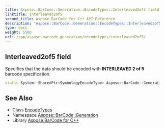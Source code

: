```yaml
---
title: Aspose::BarCode::Generation::EncodeTypes::Interleaved2of5 field
linktitle: Interleaved2of5
second_title: Aspose.BarCode for C++ API Reference
description: 'Aspose::BarCode::Generation::EncodeTypes::Interleaved2of5 field. Specifies that the data should be encoded with INTERLEAVED 2 of 5 barcode specification in C++.'
type: docs
weight: 5500
url: /cpp/aspose.barcode.generation/encodetypes/interleaved2of5/
---
```

## Interleaved2of5 field


Specifies that the data should be encoded with **INTERLEAVED 2 of 5** barcode specification.

```cpp
static System::SharedPtr<SymbologyEncodeType> Aspose::BarCode::Generation::EncodeTypes::Interleaved2of5
```

## See Also

* Class [EncodeTypes](../)
* Namespace [Aspose::BarCode::Generation](../../)
* Library [Aspose.BarCode for C++](../../../)
